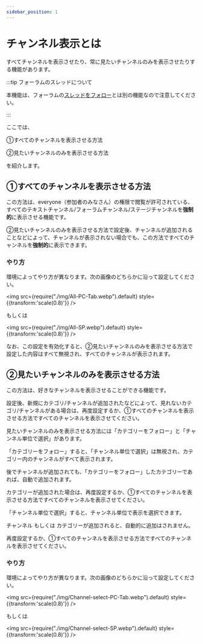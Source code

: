 ```yaml
---
sidebar_position: 1
---
```


# チャンネル表示とは

すべてチャンネルを表示させたり、常に見たいチャンネルのみを表示させたりする機能があります。

:::tip フォーラムのスレッドについて

本機能は、フォーラムの[スレッドをフォロー](/docs/tutorial-forum/forum-follow.md)とは別の機能なので注意してください。

:::

ここでは、

①すべてのチャンネルを表示させる方法

②見たいチャンネルのみを表示させる方法

を紹介します。

## ①すべてのチャンネルを表示させる方法

この方法は、everyone（参加者のみなさん）の権限で閲覧が許可されている、すべてのテキストチャンネル/フォーラムチャンネル/ステージチャンネルを**強制的**に表示させる機能です。

②見たいチャンネルのみを表示させる方法で設定後、チャンネルが追加されることなどによって、チャンネルが表示されない場合でも、この方法ですべてのチャンネルを**強制的**に表示できます。

### やり方

環境によってやり方が異なります。次の画像のどちらかに沿って設定してください。

<img src={require("./img/All-PC-Tab.webp").default} style={{transform:'scale(0.8)'}} />

もしくは

<img src={require("./img/All-SP.webp").default} style={{transform:'scale(0.8)'}} />

なお、この設定を有効化すると、②見たいチャンネルのみを表示させる方法で設定した内容はすべて無視され、すべてのチャンネルが表示されます。

## ②見たいチャンネルのみを表示させる方法

この方法は、好きなチャンネルを表示させることができる機能です。

設定後、新規にカテゴリ/チャンネルが追加されたなどによって、見れないカテゴリ/チャンネルがある場合は、再度設定するか、①すべてのチャンネルを表示させる方法ですべてのチャンネルを表示させてください。

見たいチャンネルのみを表示させる方法には「カテゴリーをフォロー」と「チャンネル単位で選択」があります。

「カテゴリーをフォロー」すると、「チャンネル単位で選択」は無視され、カテゴリー内のチャンネルがすべて表示されます。

後でチャンネルが追加されても、「カテゴリーをフォロー」したカテゴリーであれば、自動で追加されます。

カテゴリーが追加された場合は、再度設定するか、①すべてのチャンネルを表示させる方法ですべてのチャンネルを表示させてください。

「チャンネル単位で選択」すると、チャンネル単位で表示を選択できます。

チャンネル もしくは カテゴリーが追加されると、自動的に追加はされません。

再度設定するか、①すべてのチャンネルを表示させる方法ですべてのチャンネルを表示させてください。

### やり方

環境によってやり方が異なります。次の画像のどちらかに沿って設定してください。

<img src={require("./img/Channel-select-PC-Tab.webp").default} style={{transform:'scale(0.8)'}} />

もしくは

<img src={require("./img/Channel-select-SP.webp").default} style={{transform:'scale(0.8)'}} />

